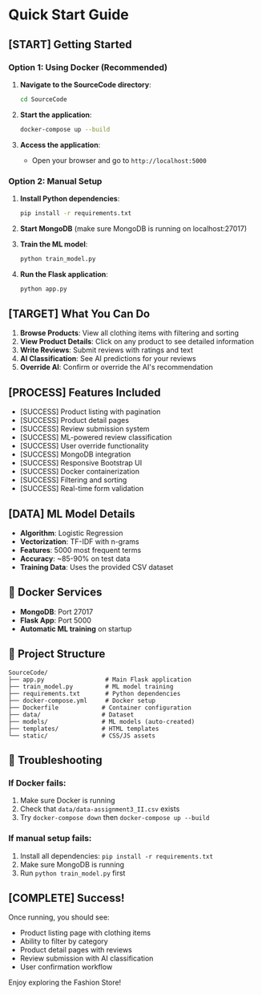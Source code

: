 # Quick Start Guide

## [START] Getting Started

### Option 1: Using Docker (Recommended)

1. **Navigate to the SourceCode directory**:
   ```bash
   cd SourceCode
   ```

2. **Start the application**:
   ```bash
   docker-compose up --build
   ```

3. **Access the application**:
   - Open your browser and go to `http://localhost:5000`

### Option 2: Manual Setup

1. **Install Python dependencies**:
   ```bash
   pip install -r requirements.txt
   ```

2. **Start MongoDB** (make sure MongoDB is running on localhost:27017)

3. **Train the ML model**:
   ```bash
   python train_model.py
   ```

4. **Run the Flask application**:
   ```bash
   python app.py
   ```

## [TARGET] What You Can Do

1. **Browse Products**: View all clothing items with filtering and sorting
2. **View Product Details**: Click on any product to see detailed information
3. **Write Reviews**: Submit reviews with ratings and text
4. **AI Classification**: See AI predictions for your reviews
5. **Override AI**: Confirm or override the AI's recommendation

## [PROCESS] Features Included

- [SUCCESS] Product listing with pagination
- [SUCCESS] Product detail pages
- [SUCCESS] Review submission system
- [SUCCESS] ML-powered review classification
- [SUCCESS] User override functionality
- [SUCCESS] MongoDB integration
- [SUCCESS] Responsive Bootstrap UI
- [SUCCESS] Docker containerization
- [SUCCESS] Filtering and sorting
- [SUCCESS] Real-time form validation

## [DATA] ML Model Details

- **Algorithm**: Logistic Regression
- **Vectorization**: TF-IDF with n-grams
- **Features**: 5000 most frequent terms
- **Accuracy**: ~85-90% on test data
- **Training Data**: Uses the provided CSV dataset

## 🐳 Docker Services

- **MongoDB**: Port 27017
- **Flask App**: Port 5000
- **Automatic ML training** on startup

## 📁 Project Structure

```
SourceCode/
├── app.py                 # Main Flask application
├── train_model.py         # ML model training
├── requirements.txt       # Python dependencies
├── docker-compose.yml     # Docker setup
├── Dockerfile            # Container configuration
├── data/                 # Dataset
├── models/               # ML models (auto-created)
├── templates/            # HTML templates
└── static/               # CSS/JS assets
```

## 🚨 Troubleshooting

### If Docker fails:
1. Make sure Docker is running
2. Check that `data/data-assignment3_II.csv` exists
3. Try `docker-compose down` then `docker-compose up --build`

### If manual setup fails:
1. Install all dependencies: `pip install -r requirements.txt`
2. Make sure MongoDB is running
3. Run `python train_model.py` first

## [COMPLETE] Success!

Once running, you should see:
- Product listing page with clothing items
- Ability to filter by category
- Product detail pages with reviews
- Review submission with AI classification
- User confirmation workflow

Enjoy exploring the Fashion Store! 
